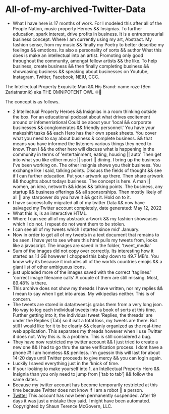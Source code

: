 # All-of-my-archived-Twitter-Data
* What I have here is 17 months of work.
For I modeled this after all of the People Nation, music property Heroes && Insignias.
To further education, spark interest, drive profits in business.
It is a entrepreneurial business concept.
Where I am currently using my art, Abstract. My fashion sense, from my music && finally my
Poetry to better describe my feelings && emotions. Its also a personality of sorts && author
What this does is make an intellectual into an artist. Promoting only good throughout the
community, amongst fellow artists && the like.
To help business,
create business && then
finally completing business
&& showcasing business && speaking about businesses on Youtube, Instagram, Twitter, Facebook, NEIU, CCC.


The Intellectual Property Exquisite Man && His Brand: 
name roze (Ben Zariatnatmik) aka THE OMNiPOTENT OWL ♾🦉

The concept is as follows.

* 2 Intellectual Property Heroes && Insignias in a room thinking outside the box.
For an educational podcast about what drives excitement around or infomerriational
Could be about your 'local && corporate businesses && conglomerates && friendly personnel.'
You have your makeshift tasks && each Hero has their own speak sheets.
You cover what you need to say about business & complete business.
&& that means you have informed the listeners various things they need to know.
Then I && the other hero will discuss what is happening in the
community in terms of 'entertainment, eating, housing || auto'
Then get into what you like either music || sport || dining.
I bring up the business I've been working on. The other insignia shows you their business.
You exchange like I said, talking points.
Discuss the fields of thought && see if I can further education.
Put your artwork up there.
Then share artwork && thoughts about todays business.
The concept is here.
A man || women, an idea, networth && ideas && talking points.
The business, any startup && business offerings && all sponsorships.
Then mostly likely of all || any starpower do you have it && got it. Hold on to it.
* I have successfully migrated all of my twitter Data && now have salvaged my Twitter account completely, date generated: May 12, 2022
* What this is, is an interactive HTML.
* Where I can see all of my abstrack artwork && my fashion showcases which I do not. I repeat do not want them to be stolen.
* I can see all of my tweets which I started since mid' January.
* Now in order to get all of my tweets in a text document that remains to be seen. I have yet to see where this html pulls my tweets from, 
  looks like a javascript. The images are saved in the folder, 'tweet_media'
* Sum of the images did not copy over correctly. Its interesting how it started as 1.1 GB however I chopped this baby down to 49.7 MB's.
  You know why its because it includes all of the worlds countries emojis && a giant list of other ambiguous icons.
* just uploaded more of the images saved with the correct 'taglines.' 'correct image filename calls' A couple of them are still missing. Most, 89.48% is there.
* This archive does not show my threads I have written, nor my replies && I mean to say when I get into areas. My wikipedias neither. This is of concern.
* The tweets are stored in data/tweet.js grabs them from a very long json. No way to log each individual tweets into a book of sorts at this time. Further getting into it, the individual tweet 'Replies, the threads' are under the Replies [Tab] so it isnt a total loss, my tweets are there. But still I would like for it to be clearly && cleanly organized as the real-time web application. This separates my threads however when I use Twitter it does not. Why this is. Is a problem. This is still considered a bug.
* They have now restricted my twitter account && I just tried to create a new one && I had to go thru the same verification process. I dont have a phone #! I am homeless && peniless. I'm guessin this will last for about 14-20 days until Twitter proceeds to give mercy && you can logIn again. 
* Luckily I saved everything just in the 'knick of time.
* If your looking to make yourself into 1, an Intellectual Property Hero && Insignia than you only need to jump from ['tab to tab'] && follow the same dates.
* Because my twitter account has become temporarily restricted at this time because Twitter does not know if I am a robot || a person.
* [Twitter](https://twitter.com/Air_3_14) This account has now been permanently suspended. After 19 days it was just a mistake they said. I might have been automated.
* Copyrighted by Shaun Terence McGovern, LLC.
